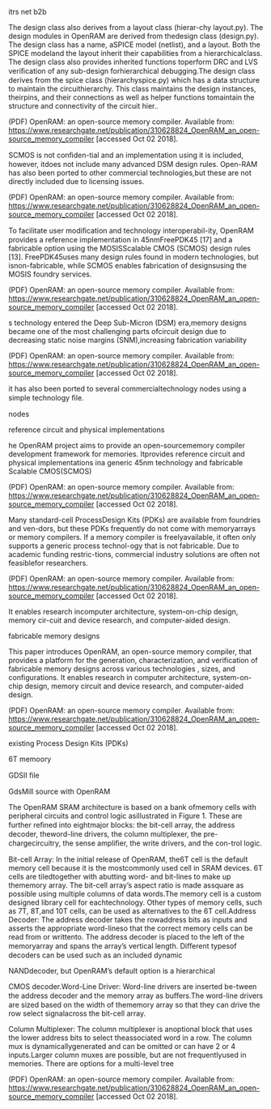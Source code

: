<p>
itrs net b2b
<p>
<p>
<p>
<p>
<p>
<p>
<p>
<p>
<p>
<p>
<p>
<p>
<p>
<p>
<p>
<p><p>
<p>
<p>
<p>
<p>
<p>
<p>
<p>
<p>
<p>
<p>
<p>
<p>
<p>
<p>
<p><p>
<p>
<p>
<p>
<p>
<p>
<p>
<p>
<p>
<p>
<p>
<p>
<p>
<p>
<p>
<p><p>
<p>
<p>
<p>
<p>
<p>
<p>
<p>
<p>
<p>
<p>
<p>
<p>
<p>
<p>
<p><p>
<p>
<p>
<p>
<p>
<p>
<p>
<p>
<p>
<p>
<p>
<p>
<p>
<p>
<p>
<p><p>
<p>
<p>
<p>
<p>
<p>
<p>
<p>
<p>
<p>
<p>
<p>
<p>
<p>
<p>
<p><p>
<p>
<p>
<p>
<p>
<p>
<p>
<p>
<p>
<p>
<p>
<p>
<p>
<p>
<p>
<p><p>
<p>
<p>
<p>
<p>
<p>
<p>
<p>
<p>
<p>
<p>
<p>
<p>
<p>
<p>
<p><p>
<p>
<p>
<p>
<p>
<p>
<p>
<p>
<p>
<p>
<p>
<p>
<p>
<p>
<p>
<p><p>
<p>
<p>
<p>
<p>
<p>
<p>
<p>
<p>
<p>
<p>
<p>
<p>
<p>
<p>
<p><p>
<p>
<p>
<p>
<p>
<p>
<p>
<p>
<p>
<p>
<p>
<p>
<p>
<p>
<p>
<p><p>
<p>
<p>
<p>
<p>
 The design class also derives from a layout class (hierar-chy layout.py). The design modules in OpenRAM are derived from thedesign class (design.py). The design class has a name, aSPICE model (netlist), and a layout. Both the SPICE modeland the layout inherit their capabilities from a hierarchicalclass. The design class also provides inherited functions toperform DRC and LVS veriﬁcation of any sub-design forhierarchical debugging.The design class derives from the spice class (hierarchyspice.py) which has a data structure to maintain the circuithierarchy. This class maintains the design instances, theirpins, and their connections as well as helper functions tomaintain the structure and connectivity of the circuit hier.. 

(PDF) OpenRAM: an open-source memory compiler. Available from: https://www.researchgate.net/publication/310628824_OpenRAM_an_open-source_memory_compiler [accessed Oct 02 2018].
<p>
 SCMOS is not conﬁden-tial and an implementation using it is included, however, itdoes not include many advanced DSM design rules. Open-RAM has also been ported to other commercial technologies,but these are not directly included due to licensing issues. 

(PDF) OpenRAM: an open-source memory compiler. Available from: https://www.researchgate.net/publication/310628824_OpenRAM_an_open-source_memory_compiler [accessed Oct 02 2018].
<p>
 To facilitate user modiﬁcation and technology interoperabil-ity, OpenRAM provides a reference implementation in 45nmFreePDK45 [17] and a fabricable option using the MOSISScalable CMOS (SCMOS) design rules [13]. FreePDK45uses many design rules found in modern technologies, but isnon-fabricable, while SCMOS enables fabrication of designsusing the MOSIS foundry services. 

(PDF) OpenRAM: an open-source memory compiler. Available from: https://www.researchgate.net/publication/310628824_OpenRAM_an_open-source_memory_compiler [accessed Oct 02 2018].
<p>
s technology entered the Deep Sub-Micron (DSM) era,memory designs became one of the most challenging parts ofcircuit design due to decreasing static noise margins (SNM),increasing fabrication variability 

(PDF) OpenRAM: an open-source memory compiler. Available from: https://www.researchgate.net/publication/310628824_OpenRAM_an_open-source_memory_compiler [accessed Oct 02 2018].
<p>
 it has also been ported to several commercialtechnology nodes using a simple technology ﬁle.
<p>
nodes
<p>
reference circuit and physical implementations
<p>
he OpenRAM project aims to provide an open-sourcememory compiler development framework for memories. Itprovides reference circuit and physical implementations ina generic 45nm technology and fabricable Scalable CMOS(SCMOS) 

(PDF) OpenRAM: an open-source memory compiler. Available from: https://www.researchgate.net/publication/310628824_OpenRAM_an_open-source_memory_compiler [accessed Oct 02 2018].
<p>
 Many standard-cell ProcessDesign Kits (PDKs) are available from foundries and ven-dors, but these PDKs frequently do not come with memoryarrays or memory compilers. If a memory compiler is freelyavailable, it often only supports a generic process technol-ogy that is not fabricable. Due to academic funding restric-tions, commercial industry solutions are often not feasiblefor researchers. 

(PDF) OpenRAM: an open-source memory compiler. Available from: https://www.researchgate.net/publication/310628824_OpenRAM_an_open-source_memory_compiler [accessed Oct 02 2018].
<p>
It enables research incomputer architecture, system-on-chip design, memory cir-cuit and device research, and computer-aided design.
<p>
 fabricable memory designs
<p>
This paper introduces OpenRAM, an open-source memory compiler, that provides a platform for the generation, characterization, and verification of fabricable memory designs across various technologies , sizes, and configurations. It enables research in computer architecture, system-on-chip design, memory circuit and device research, and computer-aided design. 

(PDF) OpenRAM: an open-source memory compiler. Available from: https://www.researchgate.net/publication/310628824_OpenRAM_an_open-source_memory_compiler [accessed Oct 02 2018].
<p>
existing Process Design Kits (PDKs)
<p>

<p>
6T memoory
 <p>
  GDSII ﬁle
  <p>
   GdsMill source with OpenRAM
   
<p>
<p>
<p>


The OpenRAM SRAM architecture is based on a bank ofmemory cells with peripheral circuits and control logic asillustrated in Figure 1. These are further reﬁned into eightmajor blocks: the bit-cell array, the address decoder, theword-line drivers, the column multiplexer, the pre-chargecircuitry, the sense ampliﬁer, the write drivers, and the con-trol logic.
<p>
Bit-cell Array: In the initial release of OpenRAM, the6T cell is the default memory cell because it is the mostcommonly used cell in SRAM devices. 6T cells are tiledtogether with abutting word- and bit-lines to make up thememory array. The bit-cell array’s aspect ratio is made assquare as possible using multiple columns of data words.The memory cell is a custom designed library cell for eachtechnology. Other types of memory cells, such as 7T, 8T,and 10T cells, can be used as alternatives to the 6T cell.Address Decoder: The address decoder takes the rowaddress bits as inputs and asserts the appropriate word-lineso that the correct memory cells can be read from or writtento. The address decoder is placed to the left of the memoryarray and spans the array’s vertical length. Diﬀerent typesof decoders can be used such as an included dynamic 
<p>
NANDdecoder, but OpenRAM’s default option is a hierarchical
<p>
CMOS decoder.Word-Line Driver: Word-line drivers are inserted be-tween the address decoder and the memory array as buﬀers.The word-line drivers are sized based on the width of thememory array so that they can drive the row select signalacross the bit-cell array.
<p>
Column Multiplexer: The column multiplexer is anoptional block that uses the lower address bits to select theassociated word in a row. The column mux is dynamicallygenerated and can be omitted or can have 2 or 4 inputs.Larger column muxes are possible, but are not frequentlyused in memories. There are options for a multi-level tree 

(PDF) OpenRAM: an open-source memory compiler. Available from: https://www.researchgate.net/publication/310628824_OpenRAM_an_open-source_memory_compiler [accessed Oct 02 2018].
